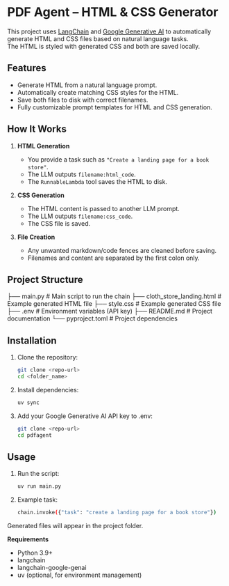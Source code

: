 # PDF Agent – HTML & CSS Generator

This project uses [LangChain](https://www.langchain.com/) and [Google Generative AI](https://ai.google/) to automatically generate HTML and CSS files based on natural language tasks.  
The HTML is styled with generated CSS and both are saved locally.

## Features
- Generate HTML from a natural language prompt.
- Automatically create matching CSS styles for the HTML.
- Save both files to disk with correct filenames.
- Fully customizable prompt templates for HTML and CSS generation.

## How It Works
1. **HTML Generation**  
   - You provide a task such as `"Create a landing page for a book store"`.  
   - The LLM outputs `filename:html_code`.
   - The `RunnableLambda` tool saves the HTML to disk.

2. **CSS Generation**  
   - The HTML content is passed to another LLM prompt.  
   - The LLM outputs `filename:css_code`.
   - The CSS file is saved.

3. **File Creation**  
   - Any unwanted markdown/code fences are cleaned before saving.
   - Filenames and content are separated by the first colon only.

## Project Structure

├── main.py # Main script to run the chain
├── cloth_store_landing.html # Example generated HTML file
├── style.css # Example generated CSS file
├── .env # Environment variables (API key)
├── README.md # Project documentation
└── pyproject.toml # Project dependencies


## Installation
1. Clone the repository:
   ```bash
   git clone <repo-url>
   cd <folder_name>
2. Install dependencies:
   ```bash
   uv sync
3. Add your Google Generative AI API key to .env:
   ```bash
   git clone <repo-url>
   cd pdfagent

## Usage
1. Run the script:
   ```bash
   uv run main.py
2. Example task:
   ```bash
   chain.invoke({"task": "create a landing page for a book store"})

Generated files will appear in the project folder.

**Requirements**
 - Python 3.9+
 - langchain
 - langchain-google-genai
 - uv (optional, for environment management)